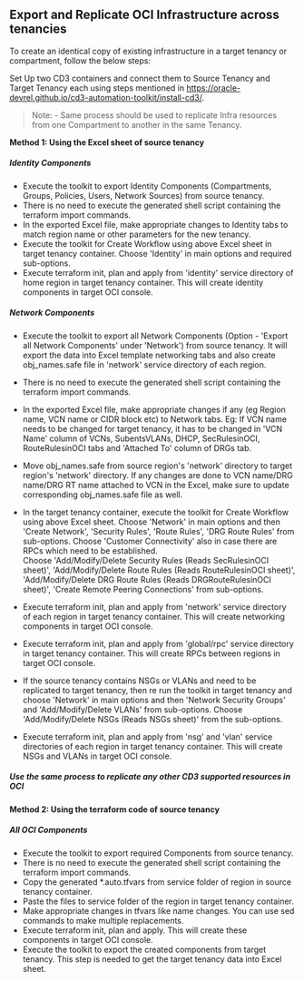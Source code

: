 <h2> Export and Replicate OCI Infrastructure across tenancies </h2>

To create an identical copy of existing infrastructure in a target tenancy or compartment, follow the below steps:

Set Up two CD3 containers and connect them to Source Tenancy and Target Tenancy each using steps mentioned in https://oracle-devrel.github.io/cd3-automation-toolkit/install-cd3/. 

>Note: - Same process should be used to replicate Infra resources from one Compartment to another in the same Tenancy.

**Method 1: Using the Excel sheet of source tenancy**

<h5> Identity Components </h5>

- Execute the toolkit to export Identity Components (Compartments, Groups, Policies, Users, Network Sources) from source tenancy. 
- There is no need to execute the generated shell script containing the terraform import commands.
- In the exported Excel file, make appropriate changes to Identity tabs to match region name or other parameters for the new tenancy.
- Execute the toolkit for Create Workflow using above Excel sheet in target tenancy container. Choose 'Identity' in main options and required sub-options.
- Execute terraform init, plan and apply from 'identity' service directory of home region in target tenancy container. This will create identity components in target OCI console.

<h5> Network Components </h5>

- Execute the toolkit to export all Network Components (Option - 'Export all Network Components' under 'Network') from source tenancy. It will export the data into Excel template networking tabs and also create obj_names.safe file in 'network' service directory of each region.
- There is no need to execute the generated shell script containing the terraform import commands.
- In the exported Excel file, make appropriate changes if any (eg Region name, VCN name or CIDR block etc) to Network tabs.
  Eg: If VCN name needs to be changed for target tenancy, it has to be changed in 'VCN Name' column of VCNs, SubentsVLANs, DHCP, SecRulesinOCI, RouteRulesinOCI tabs and 'Attached To' column of DRGs tab.
- Move obj_names.safe from source region's 'network' directory  to target region's 'network' directory. If any changes are done to VCN name/DRG name/DRG RT name attached to VCN in the Excel, make sure to update corresponding obj_names.safe file as well.
- In the target tenancy container, execute the toolkit for Create Workflow using above Excel sheet. Choose 'Network' in main options and then 'Create Network', 'Security Rules', 'Route Rules', 'DRG Route Rules' from sub-options. Choose 'Customer Connectivity' also in case there are RPCs which need to be established. <br> Choose 'Add/Modify/Delete Security Rules (Reads SecRulesinOCI sheet)', 'Add/Modify/Delete Route Rules (Reads RouteRulesinOCI sheet)', 'Add/Modify/Delete DRG Route Rules (Reads DRGRouteRulesinOCI sheet)', 'Create Remote Peering Connections' from sub-options.
- Execute terraform init, plan and apply from 'network' service directory of each region in target tenancy container. This will create networking components in target OCI console.
- Execute terraform init, plan and apply from 'global/rpc' service directory in target tenancy container. This will create RPCs between regions in target OCI console.

- If the source tenancy contains NSGs or VLANs and need to be replicated to target tenancy, then re run the toolkit in target tenancy and choose 'Network' in main options and then 'Network Security Groups' and 'Add/Modify/Delete VLANs' from sub-options. Choose 'Add/Modify/Delete NSGs (Reads NSGs sheet)' from the sub-options.
- Execute terraform init, plan and apply from 'nsg' and 'vlan' service directories of each region in target tenancy container. This will create NSGs and VLANs in target OCI console.

<h5> Use the same process to replicate any other CD3 supported resources in OCI </h5>

**Method 2: Using the terraform code of source tenancy**
<h5> All OCI Components </h5>

- Execute the toolkit to export required Components from source tenancy. 
- There is no need to execute the generated shell script containing the terraform import commands.
- Copy the generated *.auto.tfvars from service folder of region in source tenancy container.
- Paste the files to service folder of the region in target tenancy container.
- Make appropriate changes in tfvars like name changes. You can use sed commands to make multiple replacements.
- Execute terraform init, plan and apply. This will create these components in target OCI console.
- Execute the toolkit to export the created components from target tenancy. This step is needed to get the target tenancy data into Excel sheet.
